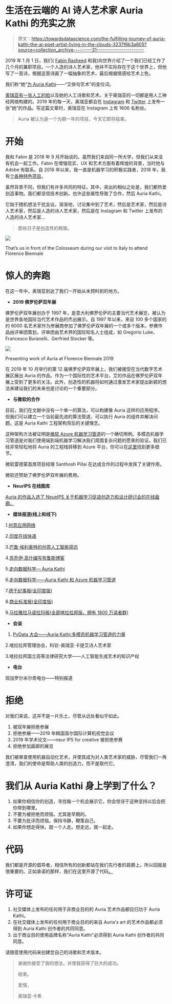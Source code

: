 # 生活在云端的 AI 诗人艺术家 Auria Kathi 的充实之旅

> 原文：<https://towardsdatascience.com/the-fulfilling-journey-of-auria-kathi-the-ai-poet-artist-living-in-the-clouds-3237f6b3a605?source=collection_archive---------31----------------------->

2019 年 1 月 1 日，我们( [Fabin Rasheed](https://www.linkedin.com/in/nurecas/) 和我)向世界介绍了一个我们已经工作了几个月的兼职项目。一个人造的诗人艺术家，他并不实际存在于这个世界上，但他写了一首诗，根据这首诗画了一幅抽象的艺术，最后根据情感给艺术上色。

我们称“她”[为 Auria Kathi](/auriakathi-596dfb8710d6)——“艾俳句艺术”的变位词。

[奥瑞亚有一张人工的脸](https://miro.medium.com/max/2048/1*KIPDJWGaGUBxlLaLmP5NSw.png)以及她的人工诗歌和艺术。关于奥瑞亚的一切都是用人工神经网络构建的。2019 年的每一天，奥瑞亚都会在 [Instagram](https://www.instagram.com/auriakathi/) 和 [Twitter](https://twitter.com/AuriaKathi) 上发布一张“她”的作品。写这篇文章时，奥瑞亚在 Instagram 上有 1606 名粉丝。

> Auria 被认为是一个为期一年的项目，今天它即将结束。

# 开始

我和 Fabin 是 2018 年 9 月开始谈的。虽然我们来自同一所大学，但我们从来没有机会一起工作。Fabin 在增强现实、UX 和艺术方面有着辉煌的背景，当时他与 Adobe 有联系。自 2016 年以来，我一直是机器学习的积极实践者，2018 年，我有[个各种特色项目](https://sleebapaul.github.io/projects/)。

虽然背景不同，但我们有许多共同的特征。其中，突出的相似之处是，我们都热爱创造事物。我们都坚信技术创新。也许这些属性导致了合作，然后 Auria Kathi。

它始于随机想法干扰会议。渐渐地，讨论集中到了艺术，然后是艺术家，然后是诗人艺术家，然后是人造的诗人艺术家，然后是在 Instagram 和 Twitter 上发布的人造的诗人艺术家…

> 那些日子是创造性的精致。

![](img/ca8fd7c6c2b449f4abc149c949cdb690.png)

That’s us in front of the Colosseum during our visit to Italy to attend Florence Biennale

# 惊人的奔跑

在这一年中，奥瑞亚到达了我们一开始从未预料到的地方。

*   **2019 佛罗伦萨双年展**

佛罗伦萨双年展创办于 1997 年，是意大利佛罗伦萨的主要当代艺术展览，被认为是世界各地国际当代艺术作品的杰出展示。自 1997 年以来，来自 100 多个国家的约 6000 名艺术家作为参展商参加了佛罗伦萨双年展的一个或多个版本。参赛作品由评审团策划，评审团由艺术界的国际知名人士组成，如 Gregorio Luke、Francesco Buranelli、Gerfried Stocker 等。

![](img/f371ac23a283d9e2f6a47978f9f93ea3.png)

Presenting work of Auria at Florence Biennale 2019

在 2019 年 10 月举行的第 12 届佛罗伦萨双年展上，我们被接受在当代数字艺术展区展出 Auria 的作品。作为一个国际性的艺术平台，艾的作品在佛罗伦萨双年展上受到了更多的关注。此外，创造性的机器将如何通过激发艺术家提出新颖的想法来建设我们的未来也是讨论的一个重要部分。

*   **与微软的合作**

目前，我们在文献中没有一个单一的算法，可以构建像 Auria 这样的应用程序。但我们可以建立一个当前最先进的算法管道，可以执行 Auria 的组件并解决问题。这是 Auria Kathi 工程架构背后的关键理念。

这种架构方法被证明是[微软 Azure 机器学习管道](https://docs.microsoft.com/en-gb/azure/machine-learning/concept-ml-pipelines)的一个确切用例。多模态机器学习管道是对我们使用端到端机器学习解决我们周围复杂问题的愿景的验证。我们已经非常轻松地将 Auria 的工程栈转移到 Azure 平台，你可以在[这里](/auria-kathi-powered-by-microsoft-azure-machine-learning-pipelines-385de55de062)找到更多细节。

微软雷德蒙首席项目经理 Santhosh Pillai 在达成合作的过程中发挥了关键作用。

微软还赞助了佛罗伦萨双年展的费用。

*   **NeurIPS 在线图库**

[Auria 的作品入选了 NeueIPS 关于机器学习促进创造力和设计研讨会的在线画廊。](http://www.aiartonline.com/community-2019/fabin-rasheed-sleeba-paul-and-santosh-pillai/)

*   **媒体报道(线上和线下)**

1.[创意应用网络](https://www.creativeapplications.net/member-submissions/auria-kathi-an-ai-artist-living-in-the-cloud/)

2.[印度在线快递](https://indianexpress.com/article/cities/bangalore/auria-kathi-an-ai-bot-generates-haiku-poems-and-art-to-go-with-it-5871866/)

3.[巴鲁·埃利奥特的创意人工智能简讯](https://us15.campaign-archive.com/?u=c7e080421931e2a646364e3ef&id=d1a15e8502)

4.[苏乔伊·高什编写布鲁斯博客](https://codingblues.com/2019/01/11/fabin-sleeba-and-wonderful-auria/)

5.[走向数据科学— Auria Kathi](/auriakathi-596dfb8710d6)

6.[走向数据科学——Auria Kathi 和 Azure 机器学习管道](/auria-kathi-powered-by-microsoft-azure-machine-learning-pipelines-385de55de062)

7.[德干纪事报(全印度版)](https://www.deccanchronicle.com/nation/current-affairs/010919/kochi-artificial-poet-an-art-and-tech-collaboration.html)

8.[商业标准报(全印度版)](https://www.business-standard.com/article/technology/the-indian-ai-driven-artist-who-ll-show-her-works-at-the-florence-biennale-119090600630_1.html)

9.[马拉雅拉马诺拉玛报(全部喀拉拉邦版，拥有 1800 万读者群)](https://www.manoramaonline.com/technology/technology-news/2019/08/21/oriya-kathi-ai-writer.html)

*   **会谈**

1. [PyData 大会——Auria Kathi:多模态机器学习管道的力量](https://pydata.org/delhi2019/schedule/presentation/10/auria-kathi-power-multi-model-machine-learning-pipelines/)

2.喀拉拉邦管理协会，科钦-奥瑞亚·卡提艾诗人艺术家

3.喀拉拉邦国立高等法律研究大学——人工智能生成艺术的知识产权

*   **电台**

班加罗尔米尔奇电台——特别报道

# 拒绝

对我们来说，这并不是一片乐土，尽管从远处看似乎如此。

1.  被双年展拒绝参展
2.  拒绝参展——2019 年韩国首尔国际计算机视觉会议
3.  2019 年学术论文——neur IPS for creative 被拒绝参赛
4.  拒绝参加画廊的展览

我们被审查使用机器自动化艺术，并使其成为对人类艺术家的威胁，尽管我们一再澄清，我们的使命是帮助人类的创造力，而不是取代它。

# 我们从 Auria Kathi 身上学到了什么？

1.  如果你相信你的创造，寻找每一个机会展示它。你会惊讶于这种坚持以后会把你带到哪里。
2.  不要为被拒绝而烦恼。尤其是早期的。
3.  不要为批评而烦恼。保持冷静，鞭策自己。
4.  如果你想走得快，就一个人走。想走远，就一起走。

# 代码

我们都是开源的倡导者，相信所有的创新都站在我们先行者的肩膀上。所以回报是很重要的。正如承诺的那样，我们在这里开源了代码[。](https://github.com/sleebapaul/AuriaKathi)

# 许可证

1.  社交媒体上发布的任何用于非商业目的的 Auria 艺术作品都应归功于 Auria Kathi。
2.  在社交媒体上发布的任何用于商业目的的来自 Auria's art 的艺术作品都必须得到 Auria Kathi 创作者的共同同意。
3.  出于商业目的使用品牌名称“Auria Kathi”必须得到 Auria Kathi 创作者的共同同意。

请随意使用代码来创建您自己的诗歌和艺术版本。

> 谢谢你接受了我的想法，并使我获得了巨大的成功。
> 
> 结束。
> 
> 爱情，
> 
> 奥瑞亚·卡希